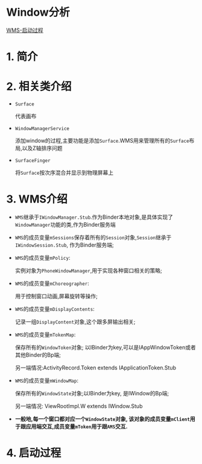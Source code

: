 # Window分析

[WMS-启动过程](http://gityuan.com/2017/01/08/windowmanger/)

# 1. 简介


# 2. 相关类介绍

- `Surface`

	代表画布

- `WindowManagerService`
	
	添加window的过程,主要功能是添加`Surface`.WMS用来管理所有的`Surface`布局,以及Z轴排序问题

- `SurfaceFinger`

	将`Surface`按次序混合并显示到物理屏幕上

# 3. WMS介绍

- `WMS`继承于`IWindowManager.Stub`.作为Binder本地对象,是具体实现了`WindowManager`功能的类,作为Binder服务端

- `WMS`的成员变量`mSessions`保存着所有的`Session`对象,`Session`继承于`IWindowSession.Stub`, 作为Binder服务端;

- `WMS`的成员变量`mPolicy`:

	实例对象为`PhoneWindowManager`,用于实现各种窗口相关的策略;

- `WMS`的成员变量`mChoreographer`: 

	用于控制窗口动画,屏幕旋转等操作;

- `WMS`的成员变量`mDisplayContents`: 

	记录一组`DisplayContent`对象,这个跟多屏输出相关;

- `WMS`的成员变量`mTokenMap`: 

	保存所有的`WindowToken`对象; 以IBinder为key,可以是IAppWindowToken或者其他Binder的Bp端;

	另一端情况:ActivityRecord.Token extends IApplicationToken.Stub

- `WMS`的成员变量`mWindowMap`: 

	保存所有的`WindowState`对象;以IBinder为key, 是IWindow的Bp端;

	另一端情况: ViewRootImpl.W extends IWindow.Stub

- **一般地,每一个窗口都对应一个`WindowState`对象, 该对象的成员变量`mClient`用于跟应用端交互,成员变量`mToken`用于跟`AMS`交互.**


# 4. 启动过程